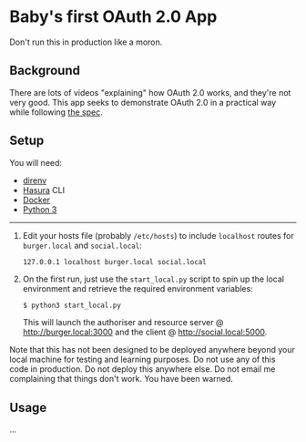 # Baby's first OAuth 2.0 App

Don't run this in production like a moron.

## Background

There are lots of videos "explaining" how OAuth 2.0 works, and they're not very good. This app seeks to demonstrate OAuth 2.0 in a practical way while following [the spec](https://datatracker.ietf.org/doc/html/rfc6749).

## Setup

You will need:

- [direnv](https://direnv.net/)
- [Hasura](https://hasura.io/) CLI
- [Docker](https://www.docker.com/)
- [Python 3](https://www.python.org/downloads/)

---

1. Edit your hosts file (probably `/etc/hosts`) to include `localhost` routes for `burger.local` and `social.local`:

   ```
   127.0.0.1 localhost burger.local social.local
   ```

2. On the first run, just use the `start_local.py` script to spin up the local environment and retrieve the required environment variables:

   ```sh
   $ python3 start_local.py
   ```

   This will launch the authoriser and resource server @ http://burger.local:3000 and the client @ http://social.local:5000.

Note that this has not been designed to be deployed anywhere beyond your local machine for testing and learning purposes. Do not use any of this code in production. Do not deploy this anywhere else. Do not email me complaining that things don't work. You have been warned.

## Usage

...
